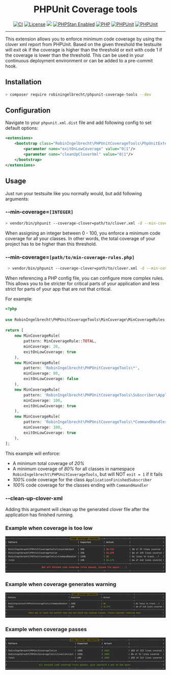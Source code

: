 <h1 align="center">PHPUnit Coverage tools</h1>

<p align="center">
<a href="https://github.com/robiningelbrecht/phpunit-coverage-tools/actions/workflows/ci.yml"><img src="https://github.com/robiningelbrecht/phpunit-coverage-tools/actions/workflows/ci.yml/badge.svg" alt="CI"></a>
<a href="https://github.com/robiningelbrecht/phpunit-coverage-tools/blob/master/LICENSE"><img src="https://img.shields.io/github/license/robiningelbrecht/phpunit-coverage-tools?color=428f7e&logo=open%20source%20initiative&logoColor=white" alt="License"></a>
<a href="https://codecov.io/gh/robiningelbrecht/phpunit-coverage-tools"><img src="https://codecov.io/gh/robiningelbrecht/phpunit-coverage-tools/branch/master/graph/badge.svg?token=O0qekKRyuc"/></a>
<a href="https://phpstan.org/"><img src="https://img.shields.io/badge/PHPStan-level%209-succes.svg?logo=php&logoColor=white&color=31C652" alt="PHPStan Enabled"></a>
<a href="https://php.net/"><img src="https://img.shields.io/packagist/php-v/robiningelbrecht/phpunit-coverage-tools?color=%23777bb3&logo=php&logoColor=white" alt="PHP"></a>
<a href="https://phpunit.de/"><img src="https://img.shields.io/packagist/dependency-v/robiningelbrecht/phpunit-coverage-tools/phpunit/phpunit.svg?logo=php&logoColor=white" alt="PHPUnit"></a>
<a href="https://github.com/robiningelbrecht/phpunit-coverage-tools"><img src="https://img.shields.io/packagist/v/robiningelbrecht/phpunit-coverage-tools?logo=packagist&logoColor=white" alt="PHPUnit"></a>
</p>

---

This extension allows you to enforce minimum code coverage by using the clover xml report from PHPUnit. 
Based on the given threshold the testsuite will exit ok if the coverage is higher than the threshold 
or exit with code 1 if the coverage is lower than the threshold. 
This can be used in your continuous deployment environment or can be added to a pre-commit hook.

## Installation

```bash
> composer require robiningelbrecht/phpunit-coverage-tools --dev
```

## Configuration

Navigate to your `phpunit.xml.dist` file and add following config to set default options:

```xml
<extensions>
    <bootstrap class="RobinIngelbrecht\PHPUnitCoverageTools\PhpUnitExtension">
        <parameter name="exitOnLowCoverage" value="0|1"/>
        <parameter name="cleanUpCloverXml" value="0|1"/>
    </bootstrap>
</extensions>
```
## Usage

Just run your testsuite like you normally would, but add following arguments:

### --min-coverage=`[INTEGER]`

```bash
> vendor/bin/phpunit --coverage-clover=path/to/clover.xml -d --min-coverage=100
```

When assigning an integer between 0 - 100, you enforce a minimum code coverage 
for all your classes. In other words, the total coverage of your project has to be
higher than this threshold.

### --min-coverage=`[path/to/min-coverage-rules.php]`

```bash
 > vendor/bin/phpunit --coverage-clover=path/to/clover.xml -d --min-coverage="path/to/min-coverage-rules.php"
```

When referencing a PHP config file, you can configure more complex rules. 
This allows you to be stricter for critical parts of your application and less strict
for parts of your app that are not that critical.

For example:

```php
<?php 

use RobinIngelbrecht\PHPUnitCoverageTools\MinCoverage\MinCoverageRules;

return [
    new MinCoverageRule(
        pattern: MinCoverageRule::TOTAL,
        minCoverage: 20,
        exitOnLowCoverage: true
    ),
    new MinCoverageRule(
        pattern: 'RobinIngelbrecht\PHPUnitCoverageTools\*',
        minCoverage: 80,
        exitOnLowCoverage: false
    ),
    new MinCoverageRule(
        pattern: 'RobinIngelbrecht\PHPUnitCoverageTools\Subscriber\Application\ApplicationFinishedSubscriber',
        minCoverage: 100,
        exitOnLowCoverage: true
    ),   
    new MinCoverageRule(
        pattern: 'RobinIngelbrecht\PHPUnitCoverageTools\*CommandHandler',
        minCoverage: 100,
        exitOnLowCoverage: true
    ),
];
```

This example will enforce:

- A minimum total coverage of *20%*
- A minimum coverage of *80%* for all classes in namespace `RobinIngelbrecht\PHPUnitCoverageTools`, but will NOT `exit = 1` if it fails
- *100%* code coverage for the class `ApplicationFinishedSubscriber`
- *100%* code coverage for the classes ending with `CommandHandler`

### --clean-up-clover-xml

Adding this argument will clean up the generated clover file after the application has finished running.

### Example when coverage is too low

![Coverage FAIL](readme/fail-example.png)

### Example when coverage generates warning

![Coverage WARNING](readme/warning-example.png)

### Example when coverage passes

![Coverage WARNING](readme/success-example.png)
